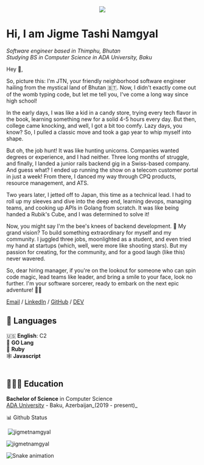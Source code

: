 <div align="center">
  <img src="https://assets.website-files.com/5e51b3b0337309d672efd94c/5e51cc5933d368febc351897_footer-img.svg">
</div>

# Hi, I am Jigme Tashi Namgyal

_Software engineer based in Thimphu, Bhutan_ <br>
_Studying BS in Computer Science in ADA University, Baku_<br>

Hey 👋,

So, picture this: I'm JTN, your friendly neighborhood software engineer hailing from the mystical land of Bhutan 🇧🇹. Now, I didn't exactly come out of the womb typing code, but let me tell you, I've come a long way since high school!

In the early days, I was like a kid in a candy store, trying every tech flavor in the book, learning something new for a solid 4-5 hours every day. But then, college came knocking, and well, I got a bit too comfy. Lazy days, you know? So, I pulled a classic move and took a gap year to whip myself into shape.

But oh, the job hunt! It was like hunting unicorns. Companies wanted degrees or experience, and I had neither. Three long months of struggle, and finally, I landed a junior rails backend gig in a Swiss-based company. And guess what? I ended up running the show on a telecom customer portal in just a week! From there, I danced my way through CPQ products, resource management, and ATS.

Two years later, I jetted off to Japan, this time as a technical lead. I had to roll up my sleeves and dive into the deep end, learning devops, managing teams, and cooking up APIs in Golang from scratch. It was like being handed a Rubik's Cube, and I was determined to solve it!

Now, you might say I'm the bee's knees of backend development. 🐝 My grand vision? To build something extraordinary for myself and my community. I juggled three jobs, moonlighted as a student, and even tried my hand at startups (which, well, were more like shooting stars). But my passion for creating, for the community, and for a good laugh (like this) never wavered.

So, dear hiring manager, if you're on the lookout for someone who can spin code magic, lead teams like leader, and bring a smile to your face, look no further. I'm your software sorcerer, ready to embark on the next epic adventure! 🚀🤓


[Email](mailto:tashinamgyaljigme@gmail.com) / [LinkedIn](https://www.linkedin.com/in/jigme-tashi-namgyal-511a811a3/)
/ [GitHub](https://github.com/jigmetnamgyal) / [DEV](https://dev.to/jigmet123)

## 💬 Languages

🇺🇸 **English**: C2 <br>
🏃 **GO Lang** <br>
💎 **Ruby** <br>
🕸️ **Javascript**
<br><br>

## 👩🏼‍🎓 Education

**Bachelor of Science** in Computer Science<br>
[ADA University](https://www.ada.edu.az/) - Baku, Azerbaijan_(2019 - present)_

📊 Github Status

<p>&nbsp;<img align="center" src="https://github-readme-stats.vercel.app/api?username=jigmetnamgyal&show_icons=true&theme=dracula&locale=en" alt="jigmetnamgyal" /></p>

<p><img align="center" src="https://github-readme-streak-stats.herokuapp.com/?user=jigmetnamgyal&theme=dracula&" alt="jigmetnamgyal" /></p>


![Snake animation](https://github.com/jigmetnamgyal/jigmetnamgyal/blob/output/github-contribution-grid-snake.svg)


